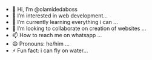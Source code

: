 - 👋 Hi, I’m @olamidedaboss
- 👀 I’m interested in web development...
- 🌱 I’m currently learning everything i can ...
- 💞️ I’m looking to collaborate on creation of websites ...
- 📫 How to reach me on whatsapp ...
- 😄 Pronouns: he/him ...
- ⚡ Fun fact: i can fly on water...

<!---
olamide860/olamide860 is a ✨ special ✨ repository because its `README.md` (this file) appears on your GitHub profile.
You can click the Preview link to take a look at your changes.
--->
